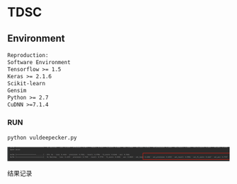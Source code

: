 # TDSC

## Environment
```shell
Reproduction:
Software Environment
Tensorflow >= 1.5
Keras >= 2.1.6
Scikit-learn
Gensim
Python >= 2.7
CuDNN >=7.1.4
```

### RUN

```shell
python vuldeepecker.py
```

![img.png](img.png)

结果记录

